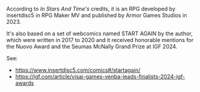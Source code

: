 According to _In Stars And Time's_ credits, it is an RPG developed by insertdisc5 in RPG Maker MV and published by Armor Games Studios in 2023.

It's also based on a set of webcomics named START AGAIN by the author, which were written in 2017 to 2020 and it received honorable mentions for the Nuovo Award and the Seumas McNally Grand Prize at IGF 2024.

See:
- https://www.insertdisc5.com/comics#/startagain/
- https://igf.com/article/visai-games-venba-leads-finalists-2024-igf-awards
